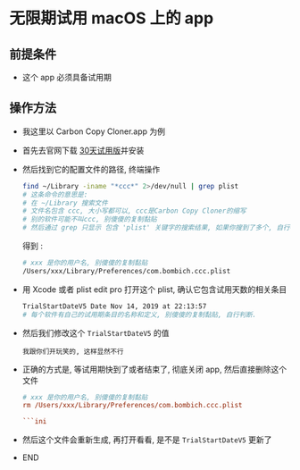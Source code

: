 # 无限期试用 macOS 上的 app

## 前提条件

- 这个 app 必须具备试用期

## 操作方法

- 我这里以 Carbon Copy Cloner.app 为例
- 首先去官网下载 [30天试用版](https://bombich.com)并安装
- 然后找到它的配置文件的路径, 终端操作
    ```bash
    find ~/Library -iname "*ccc*" 2>/dev/null | grep plist
    # 这条命令的意思是:
    # 在 ~/Library 搜索文件
    # 文件名包含 ccc, 大小写都可以, ccc是Carbon Copy Cloner的缩写
    # 别的软件可能不叫ccc, 别傻傻的复制黏贴
    # 然后通过 grep 只显示 包含 'plist' 关键字的搜索结果, 如果你搜到了多个, 自行判断哪个才是正确目标.
    ```
    得到 : 

    ```bash
    # xxx 是你的用户名, 别傻傻的复制黏贴
    /Users/xxx/Library/Preferences/com.bombich.ccc.plist
    ```
- 用 Xcode 或者 plist edit pro 打开这个 plist, 确认它包含试用天数的相关条目

    ```bash
    TrialStartDateV5 Date Nov 14, 2019 at 22:13:57
    # 每个软件有自己的试用期条目的名称和定义, 别傻傻的复制黏贴, 自行判断.
    ```
- 然后我们修改这个 `TrialStartDateV5` 的值

    ````
    我跟你们开玩笑的, 这样显然不行
    ````
- 正确的方式是, 等试用期快到了或者结束了, 彻底关闭 app, 然后直接删除这个文件

    ```ini
    # xxx 是你的用户名, 别傻傻的复制黏贴
    rm /Users/xxx/Library/Preferences/com.bombich.ccc.plist

    ```ini
- 然后这个文件会重新生成, 再打开看看, 是不是 `TrialStartDateV5` 更新了

- END
